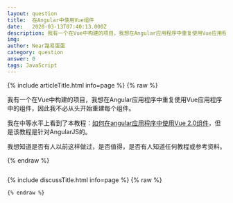 ```yaml
---
layout: question
title:  在Angular中使用Vue组件
date:   2020-03-13T07:40:13.000Z
description: 我有一个在Vue中构建的项目，我想在Angular应用程序中重复使用Vue应用程序中的组件，因此我不必从头开始重建每个组件。我在中等水平上看到了本教程...
img: 
author: Near路易蛋蛋
category: question
answer: 0
tags: JavaScript
---
```

<div class="article-root">
  <div class="article">
    {% include articleTitle.html info=page %}
    {% raw %}
    <div class="article-content"><p><font style="vertical-align: inherit;"><font style="vertical-align: inherit;">我有一个在Vue中构建的项目，我想在Angular应用程序中重复使用Vue应用程序中的组件，因此我不必从头开始重建每个组件。</font></font></p>

<p><font style="vertical-align: inherit;"><font style="vertical-align: inherit;">我在中等水平上看到了本教程：</font></font><a href="https://medium.com/@graphicbeacon/how-to-use-vue-2-0-components-in-an-angular-application-4d85bacc42dc" rel="nofollow noreferrer"><font style="vertical-align: inherit;"><font style="vertical-align: inherit;">如何在angular应用程序中使用Vue 2.0组件</font></font></a><font style="vertical-align: inherit;"><font style="vertical-align: inherit;">，但是该教程是针对AngularJS的。</font></font></p>

<p><font style="vertical-align: inherit;"><font style="vertical-align: inherit;">我想知道是否有人以前这样做过，是否值得，是否有人知道任何教程或参考资料。</font></font></p></div>
    {% endraw %}
  </div>
  <p style="height: 0;width:0;overflow: hidden;"> 第1408篇《在Angular中使用Vue组件》来自Winter(https://github.com/aiyld/aiyld.github.io)的站点</p>
  <div class="discuss-wrapper">
    {% include discussTitle.html info=page %}
    {% raw %}
    
    {% endraw %}
  </div>
<div>
